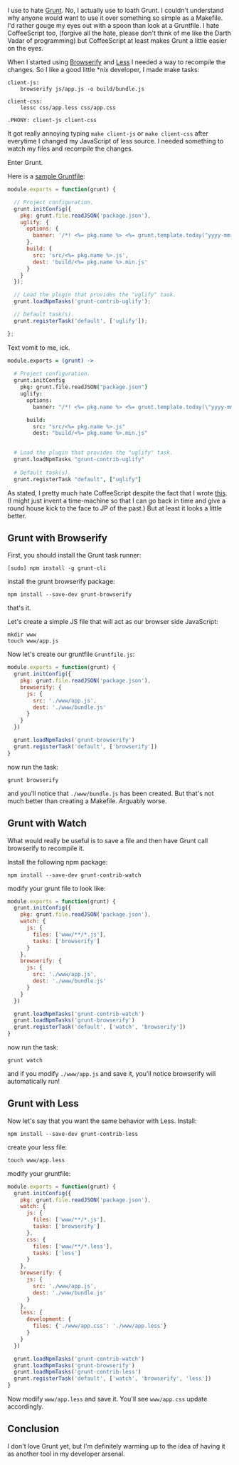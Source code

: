 <!--
title: Warming Up To Grunt: Compiling Less and Browserify
publish: 2013-12-03
tags: HTML, JavaScript, Node.js, CSS, Productivity, CoffeeScript
-->

I use to hate [Grunt][grunt]. No, I actually use to loath Grunt. I couldn't understand why anyone would want to use it over something so simple as a Makefile. I'd rather gouge my eyes out with a spoon than look at a Gruntfile. I hate CoffeeScript too, (forgive all the hate, please don't think of me like the Darth Vadar of programming) but CoffeeScript at least makes Grunt a little easier on the eyes.

When I started using [Browserify][browserify] and [Less][less] I needed a way to recompile the changes. So I like a good little *nix developer, I made make tasks:

```make
client-js:
    browserify js/app.js -o build/bundle.js

client-css:
    lessc css/app.less css/app.css 

.PHONY: client-js client-css
```

It got really annoying typing `make client-js` or `make client-css` after everytime I changed my JavaScript of less source. I needed something to watch my files and recompile the changes.

Enter Grunt.

Here is a [sample Gruntfile](http://gruntjs.com/getting-started):

```js
module.exports = function(grunt) {

  // Project configuration.
  grunt.initConfig({
    pkg: grunt.file.readJSON('package.json'),
    uglify: {
      options: {
        banner: '/*! <%= pkg.name %> <%= grunt.template.today("yyyy-mm-dd") %> */\n'
      },
      build: {
        src: 'src/<%= pkg.name %>.js',
        dest: 'build/<%= pkg.name %>.min.js'
      }
    }
  });

  // Load the plugin that provides the "uglify" task.
  grunt.loadNpmTasks('grunt-contrib-uglify');

  // Default task(s).
  grunt.registerTask('default', ['uglify']);

};
```

Text vomit to me, ick.


```coffee
module.exports = (grunt) ->
  
  # Project configuration.
  grunt.initConfig
    pkg: grunt.file.readJSON("package.json")
    uglify:
      options:
        banner: "/*! <%= pkg.name %> <%= grunt.template.today(\"yyyy-mm-dd\") %> */\n"

      build:
        src: "src/<%= pkg.name %>.js"
        dest: "build/<%= pkg.name %>.min.js"

  
  # Load the plugin that provides the "uglify" task.
  grunt.loadNpmTasks "grunt-contrib-uglify"
  
  # Default task(s).
  grunt.registerTask "default", ["uglify"]
```

As stated, I pretty much hate CoffeeScript despite the fact that I wrote [this](http://procbits.com/2012/05/18/why-do-all-the-great-node-js-developers-hate-coffeescript). (I might just invent a time-machine so that I can go back in time and give a round house kick to the face to JP of the past.) But at least it looks a little better.



Grunt with Browserify
---------------------

First, you should install the Grunt task runner:

    [sudo] npm install -g grunt-cli

install the grunt browserify package:

    npm install --save-dev grunt-browserify

that's it.


Let's create a simple JS file that will act as our browser side JavaScript:

    mkdir www
    touch www/app.js

Now let's create our gruntfile `Gruntfile.js`:

```js
module.exports = function(grunt) {
  grunt.initConfig({
    pkg: grunt.file.readJSON('package.json'),
    browserify: {
      js: {
        src: './www/app.js',
        dest: './www/bundle.js'
      }
    }
  })

  grunt.loadNpmTasks('grunt-browserify')
  grunt.registerTask('default', ['browserify'])
}
```

now run the task:

    grunt browserify

and you'll notice that `./www/bundle.js` has been created. But that's not much better than creating a Makefile. Arguably worse.



Grunt with Watch
----------------

What would really be useful is to save a file and then have Grunt call browserify to recompile it. 

Install the following npm package:

    npm install --save-dev grunt-contrib-watch

modify your grunt file to look like:

```js
module.exports = function(grunt) {
  grunt.initConfig({
    pkg: grunt.file.readJSON('package.json'),
    watch: {
      js: {
        files: ['www/**/*.js'],
        tasks: ['browserify']
      }
    },
    browserify: {
      js: {
        src: './www/app.js',
        dest: './www/bundle.js'
      }
    }
  })

  grunt.loadNpmTasks('grunt-contrib-watch')
  grunt.loadNpmTasks('grunt-browserify')
  grunt.registerTask('default', ['watch', 'browserify'])
}
```

now run the task:

    grunt watch

and if you modify `./www/app.js` and save it, you'll notice browserify will automatically run!



Grunt with Less
---------------

Now let's say that you want the same behavior with Less. Install:

    npm install --save-dev grunt-contrib-less

create your less file:

    touch www/app.less

modify your gruntfile:

```js
module.exports = function(grunt) {
  grunt.initConfig({
    pkg: grunt.file.readJSON('package.json'),
    watch: {
      js: {
        files: ['www/**/*.js'],
        tasks: ['browserify']
      },
      css: {
        files: ['www/**/*.less'],
        tasks: ['less']
      }
    },
    browserify: {
      js: {
        src: './www/app.js',
        dest: './www/bundle.js'
      }
    },
    less: {
      development: {
        files: {'./www/app.css': './www/app.less'}
      }
    }
  })

  grunt.loadNpmTasks('grunt-contrib-watch')
  grunt.loadNpmTasks('grunt-browserify')
  grunt.loadNpmTasks('grunt-contrib-less')
  grunt.registerTask('default', ['watch', 'browserify', 'less'])
}
```

Now modify `www/app.less` and save it. You'll see `www/app.css` update accordingly.



Conclusion
----------

I don't love Grunt yet, but I'm definitely warming up to the idea of having it as another tool in my developer arsenal.





[browserify]: https://github.com/substack/node-browserify
[less]: http://lesscss.org/
[grunt]: http://gruntjs.com/


